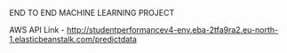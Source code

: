 END TO END MACHINE LEARNING PROJECT 

AWS API Link - http://studentperformancev4-env.eba-2tfa9ra2.eu-north-1.elasticbeanstalk.com/predictdata